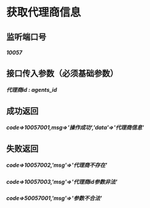 # 获取代理商信息
## 监听端口号
##### *10057*
## 接口传入参数（必须基础参数）
##### **代理商id** : *agents_id*


## 成功返回
##### **code=>10057001,msg=>'操作成功','data'=>'代理商信息'**

## 失败返回
##### **code=>10057002,'msg'=>'代理商不存在'**
##### **code=>10057003,'msg'=>'代理商id参数非法'**
##### **code=>50057001,'msg'=>'参数不合法'**
